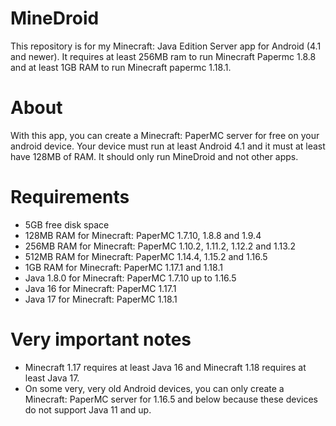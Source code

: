 # MineDroid
This repository is for my Minecraft: Java Edition Server app for Android (4.1 and newer). It requires at least 256MB ram to run Minecraft Papermc 1.8.8 and at least 1GB RAM to run Minecraft papermc 1.18.1.

# About

With this app, you can create a Minecraft: PaperMC server for free on your android device. Your device must run at least Android 4.1 and it must at least have 128MB of RAM. It should only run MineDroid and not other apps.

# Requirements

* 5GB free disk space
* 128MB RAM for Minecraft: PaperMC 1.7.10, 1.8.8 and 1.9.4
* 256MB RAM for Minecraft: PaperMC 1.10.2, 1.11.2, 1.12.2 and 1.13.2
* 512MB RAM for Minecraft: PaperMC 1.14.4, 1.15.2 and 1.16.5
* 1GB RAM for Minecraft: PaperMC 1.17.1 and 1.18.1
* Java 1.8.0 for Minecraft: PaperMC 1.7.10 up to 1.16.5
* Java 16 for Minecraft: PaperMC 1.17.1
* Java 17 for Minecraft: PaperMC 1.18.1

# Very important notes

* Minecraft 1.17 requires at least Java 16 and Minecraft 1.18 requires at least Java 17.
* On some very, very old Android devices, you can only create a Minecraft: PaperMC server for 1.16.5 and below because these devices do not support Java 11 and up.
